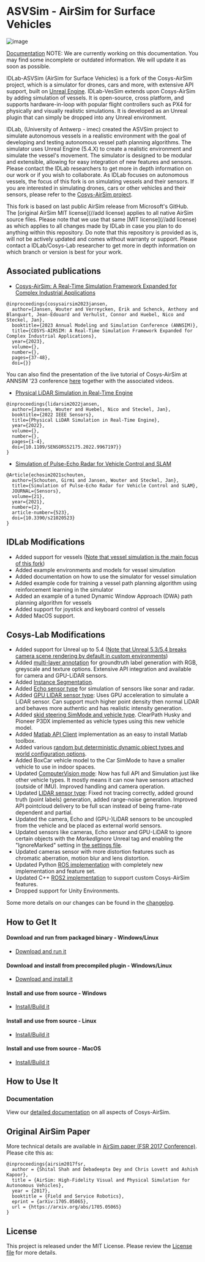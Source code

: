 # ASVSim - AirSim for Surface Vehicles
![image](https://github.com/user-attachments/assets/9835edca-2f57-4dec-90bd-14bdaa56f2d5)

[Documentation](https://bavolesy.github.io/idlab-asvsim-docs/)
NOTE: We are currently working on this documentation. You may find some incomplete or outdated information. We will update it as soon as possible.

IDLab-ASVSim (AirSim for Surface Vehicles) is a fork of the Cosys-AirSim project, which is a simulator for drones, cars and more, with extensive API support, built on [Unreal Engine](https://www.unrealengine.com/). IDLab-VesSim extends upon Cosys-AirSim by adding simulation of vessels. It is open-source, cross platform, and supports hardware-in-loop with popular flight controllers such as PX4 for physically and visually realistic simulations. It is developed as an Unreal plugin that can simply be dropped into any Unreal environment.

IDLab, (University of Antwerp - imec) created the ASVSim project to simulate autonomous vessels in a realistic environment with the goal of developing and testing autonomous vessel path planning algorithms. The simulator uses Unreal Engine (5.4.X) to create a realistic environment and simulate the vessel's movement. The simulator is designed to be modular and extensible, allowing for easy integration of new features and sensors. Please contact the IDLab researchers to get more in depth information on our work or if you wish to collaborate. As IDLab focuses on autonomous vessels, the focus of this fork is on simulating vessels and their sensors. If you are interested in simulating drones, cars or other vehicles and their sensors, please refer to the [Cosys-AirSim project](https://github.com/Cosys-Lab/Cosys-AirSim).



This fork is based on last public AirSim release from Microsoft's GitHub.
The [original AirSim MIT license](//add license) applies to all native AirSim source files. 
Please note that we use that same [MIT license](//add license) as which applies to all changes made by IDLab in case you plan to do anything within this repository.
Do note that this repository is provided as is, will not be actively updated and comes without warranty or support. 
Please contact a IDLab/Cosys-Lab researcher to get more in depth information on which branch or version is best for your work.

## Associated publications

- [Cosys-AirSim: A Real-Time Simulation Framework Expanded for Complex Industrial Applications](https://arxiv.org/abs/2303.13381)
```
@inproceedings{cosysairsim2023jansen,
  author={Jansen, Wouter and Verreycken, Erik and Schenck, Anthony and Blanquart, Jean-Edouard and Verhulst, Connor and Huebel, Nico and Steckel, Jan},
  booktitle={2023 Annual Modeling and Simulation Conference (ANNSIM)}, 
  title={COSYS-AIRSIM: A Real-Time Simulation Framework Expanded for Complex Industrial Applications}, 
  year={2023},
  volume={},
  number={},
  pages={37-48},
  doi={}}
```

You can also find the presentation of the live tutorial of Cosys-AirSim at ANNSIM '23 conference [here](https://github.com/Cosys-Lab/Cosys-AirSim/tree/main/docs/annsim23_tutorial) together with the associated videos.

- [Physical LiDAR Simulation in Real-Time Engine](https://arxiv.org/abs/2208.10295)
```
@inproceedings{lidarsim2022jansen,
  author={Jansen, Wouter and Huebel, Nico and Steckel, Jan},
  booktitle={2022 IEEE Sensors}, 
  title={Physical LiDAR Simulation in Real-Time Engine}, 
  year={2022},
  volume={},
  number={},
  pages={1-4},
  doi={10.1109/SENSORS52175.2022.9967197}}
}
```
- [Simulation of Pulse-Echo Radar for Vehicle Control and SLAM](https://www.mdpi.com/1424-8220/21/2/523)
```
@Article{echosim2021schouten,
  author={Schouten, Girmi and Jansen, Wouter and Steckel, Jan},
  title={Simulation of Pulse-Echo Radar for Vehicle Control and SLAM},
  JOURNAL={Sensors},
  volume={21},
  year={2021},
  number={2},
  article-number={523},
  doi={10.3390/s21020523}
}
```

## IDLab Modifications
* Added support for vessels ([Note that vessel simulation is the main focus of this fork](link))
* Added example environments and models for vessel simulation
* Added documentation on how to use the simulator for vessel simulation
* Added example code for training a vessel path planning algorithm using reinforcement learning in the simulator
* Added an example of a tuned Dynamic Window Approach (DWA) path planning algorithm for vessels
* Added support for joystick and keyboard control of vessels
* Added MacOS support.
## Cosys-Lab Modifications
* Added support for Unreal up to 5.4 ([Note that Unreal 5.3/5.4 breaks camera scene rendering by default in custom environments](https://cosys-lab.github.io/unreal_custenv#unreal-5354-scene-camera-bug))
* Added [multi-layer annotation](https://cosys-lab.github.io/annotation) for groundtruth label generation with RGB, greyscale and texture options. Extensive API integration and available for camera and GPU-LiDAR sensors.
* Added [Instance Segmentation](https://cosys-lab.github.io/instance_segmentation). 
* Added [Echo sensor type](https://cosys-lab.github.io/echo) for simulation of sensors like sonar and radar.
* Added [GPU LIDAR sensor type](https://cosys-lab.github.io/gpulidar): Uses GPU acceleration to simulate a LiDAR sensor. Can support much higher point density then normal LiDAR and behaves more authentic and has realistic intensity generation.
* Added [skid steering SimMode and vehicle type](https://cosys-lab.github.io/skid_steer_vehicle). ClearPath Husky and Pioneer P3DX implemented as vehicle types using this new vehicle model. 
* Added [Matlab API Client](https://cosys-lab.github.io/matlab) implementation as an easy to install Matlab toolbox.
* Added various [random but deterministic dynamic object types and world configuration options](https://cosys-lab.github.io/dynamic_objects).
* Added BoxCar vehicle model to the Car SimMode to have a smaller vehicle to use in indoor spaces.
* Updated [ComputerVision mode](https://cosys-lab.github.io/image_apis#computer-vision-mode-1): Now has full API and Simulation just like other vehicle types. It mostly means it can now have sensors attached (outside of IMU). Improved handling and camera operation.
* Updated [LIDAR sensor type](https://cosys-lab.github.io/lidar): Fixed not tracing correctly, added ground truth (point labels) generation, added range-noise generation. Improved API pointcloud delivery to be full scan instead of being frame-rate dependent and partial.
* Updated the camera, Echo and (GPU-)LiDAR sensors to be uncoupled from the vehicle and be placed as external world sensors.
* Updated sensors like cameras, Echo sensor and GPU-LiDAR to ignore certain objects with the _MarkedIgnore_ Unreal tag and enabling the "IgnoreMarked" setting in [the settings file](https://cosys-lab.github.io/settings).
* Updated cameras sensor with more distortion features such as chromatic aberration, motion blur and lens distortion. 
* Updated Python [ROS implementation](https://cosys-lab.github.io/ros) with completely new implementation and feature set.
* Updated C++ [ROS2 implementation](https://cosys-lab.github.io/ros) to support custom Cosys-AirSim features.
* Dropped support for Unity Environments.

Some more details on our changes can be found in the [changelog](https://github.com/Cosys-Lab/Cosys-AirSim/blob/main/CHANGELOG.md).

## How to Get It
#### Download and run from packaged binary - Windows/Linux
* [Download and run it](https://cosys-lab.github.io/run_packaged)
#### Download and install from precompiled plugin - Windows/Linux
* [Download and install it](https://cosys-lab.github.io/install_precompiled)
#### Install and use from source - Windows
* [Install/Build it](https://cosys-lab.github.io/install_windows)
#### Install and use from source - Linux
* [Install/Build it](https://cosys-lab.github.io/install_linux)
#### Install and use from source - MacOS
* [Install/Build it](docs/install_mac.md)

## How to Use It

### Documentation

View our [detailed documentation](https://cosys-lab.github.io/) on all aspects of Cosys-AirSim.

## Original AirSim Paper

More technical details are available in [AirSim paper (FSR 2017 Conference)](https://arxiv.org/abs/1705.05065). Please cite this as:
```
@inproceedings{airsim2017fsr,
  author = {Shital Shah and Debadeepta Dey and Chris Lovett and Ashish Kapoor},
  title = {AirSim: High-Fidelity Visual and Physical Simulation for Autonomous Vehicles},
  year = {2017},
  booktitle = {Field and Service Robotics},
  eprint = {arXiv:1705.05065},
  url = {https://arxiv.org/abs/1705.05065}
}
```

## License

This project is released under the MIT License. Please review the [License file](https://github.com/Cosys-Lab/Cosys-AirSim/blob/main/LICENSE) for more details.
